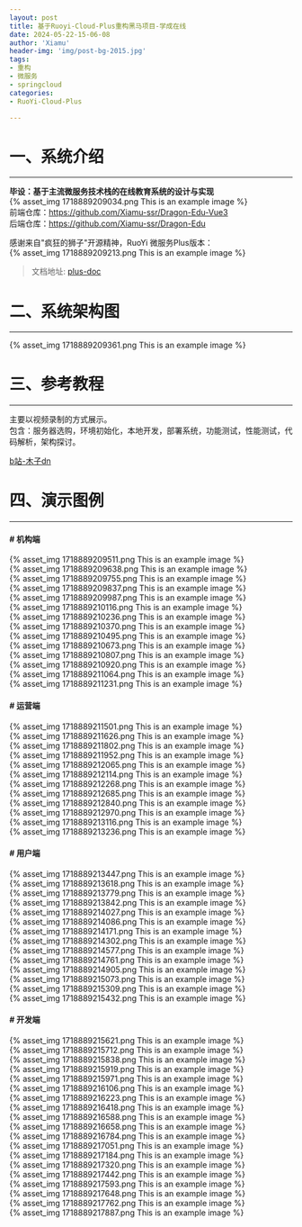 ```yaml
---
layout: post
title: 基于Ruoyi-Cloud-Plus重构黑马项目-学成在线
date: 2024-05-22-15-06-08
author: 'Xiamu'
header-img: 'img/post-bg-2015.jpg'
tags:
- 重构
- 微服务
- springcloud
categories:
- RuoYi-Cloud-Plus

---
```



# 一、系统介绍
-----------

**毕设：基于主流微服务技术栈的在线教育系统的设计与实现**   
{% asset_img 1718889209034.png This is an example image %}  
前端仓库：<https://github.com/Xiamu-ssr/Dragon-Edu-Vue3>  
后端仓库：<https://github.com/Xiamu-ssr/Dragon-Edu>

感谢来自"疯狂的狮子"开源精神，RuoYi 微服务Plus版本：  
{% asset_img 1718889209213.png This is an example image %}
> 文档地址: [plus-doc](https://plus-doc.dromara.org)

# 二、系统架构图
-------------

{% asset_img 1718889209361.png This is an example image %}

# 三、参考教程
------------

主要以视频录制的方式展示。  
包含：服务器选购，环境初始化，本地开发，部署系统，功能测试，性能测试，代码解析，架构探讨。

[b站-木子dn](https://www.bilibili.com/video/BV1GM4m1k7uN)

# 四、演示图例
------------

#### # 机构端

{% asset_img 1718889209511.png This is an example image %}  
{% asset_img 1718889209638.png This is an example image %}  
{% asset_img 1718889209755.png This is an example image %}  
{% asset_img 1718889209837.png This is an example image %}  
{% asset_img 1718889209987.png This is an example image %}  
{% asset_img 1718889210116.png This is an example image %}  
{% asset_img 1718889210236.png This is an example image %}  
{% asset_img 1718889210370.png This is an example image %}  
{% asset_img 1718889210495.png This is an example image %}  
{% asset_img 1718889210673.png This is an example image %}  
{% asset_img 1718889210807.png This is an example image %}  
{% asset_img 1718889210920.png This is an example image %}  
{% asset_img 1718889211064.png This is an example image %}  
{% asset_img 1718889211231.png This is an example image %}

#### # 运营端

{% asset_img 1718889211501.png This is an example image %}  
{% asset_img 1718889211626.png This is an example image %}  
{% asset_img 1718889211802.png This is an example image %}  
{% asset_img 1718889211952.png This is an example image %}  
{% asset_img 1718889212065.png This is an example image %}  
{% asset_img 1718889212114.png This is an example image %}  
{% asset_img 1718889212268.png This is an example image %}  
{% asset_img 1718889212685.png This is an example image %}  
{% asset_img 1718889212840.png This is an example image %}  
{% asset_img 1718889212970.png This is an example image %}  
{% asset_img 1718889213116.png This is an example image %}  
{% asset_img 1718889213236.png This is an example image %}

#### # 用户端

{% asset_img 1718889213447.png This is an example image %}  
{% asset_img 1718889213618.png This is an example image %}  
{% asset_img 1718889213779.png This is an example image %}  
{% asset_img 1718889213842.png This is an example image %}  
{% asset_img 1718889214027.png This is an example image %}  
{% asset_img 1718889214086.png This is an example image %}  
{% asset_img 1718889214171.png This is an example image %}  
{% asset_img 1718889214302.png This is an example image %}  
{% asset_img 1718889214577.png This is an example image %}  
{% asset_img 1718889214761.png This is an example image %}  
{% asset_img 1718889214905.png This is an example image %}  
{% asset_img 1718889215073.png This is an example image %}  
{% asset_img 1718889215309.png This is an example image %}  
{% asset_img 1718889215432.png This is an example image %}

#### # 开发端

{% asset_img 1718889215621.png This is an example image %}  
{% asset_img 1718889215712.png This is an example image %}  
{% asset_img 1718889215838.png This is an example image %}  
{% asset_img 1718889215919.png This is an example image %}  
{% asset_img 1718889215971.png This is an example image %}  
{% asset_img 1718889216106.png This is an example image %}  
{% asset_img 1718889216223.png This is an example image %}  
{% asset_img 1718889216418.png This is an example image %}  
{% asset_img 1718889216588.png This is an example image %}  
{% asset_img 1718889216658.png This is an example image %}  
{% asset_img 1718889216784.png This is an example image %}  
{% asset_img 1718889217051.png This is an example image %}  
{% asset_img 1718889217184.png This is an example image %}  
{% asset_img 1718889217320.png This is an example image %}  
{% asset_img 1718889217442.png This is an example image %}  
{% asset_img 1718889217593.png This is an example image %}  
{% asset_img 1718889217648.png This is an example image %}  
{% asset_img 1718889217762.png This is an example image %}  
{% asset_img 1718889217887.png This is an example image %}
